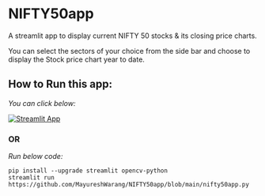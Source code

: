 # NIFTY50app
A streamlit app to display current NIFTY 50 stocks &amp; its closing price charts.

You can select the sectors of your choice from the side bar and 
choose to display the Stock price chart year to date.
## How to Run this app:
*You can click below:*

[![Streamlit App](https://static.streamlit.io/badges/streamlit_badge_black_white.svg)](https://share.streamlit.io/MayureshWarang/NIFTY50app/nifty50app.py/)

### OR

*Run below code:*

```
pip install --upgrade streamlit opencv-python
streamlit run https://github.com/MayureshWarang/NIFTY50app/blob/main/nifty50app.py

```
